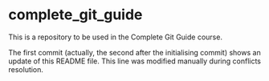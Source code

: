 # complete_git_guide
This is a repository to be used in the Complete Git Guide course.

The first commit (actually, the second after the initialising commit) shows an update of this README file.
This line was modified manually during conflicts resolution.